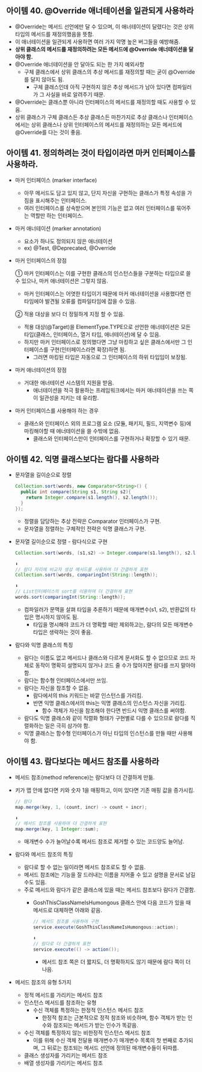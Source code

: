 ## 아이템 40. @Override 애너테이션을 일관되게 사용하라

- @Override는 메서드 선언에만 달 수 있으며, 이 애너테이션이 달렸다는 것은 상위 타입의 메서드를 재정의했음을 뜻함.
- 이 애너테이션을 일관되게 사용하면 여러 가지 악명 높은 버그들을 예방해줌.
- **상위 클래스의 메서드를 재정의하려는 모든 메서드에 @Override 애너테이션을 달아야 함.**
- @Override 애너테이션을 안 달아도 되는 한 가지 예외사항
    - 구체 클래스에서 상위 클래스의 추상 메서드를 재정의할 때는 굳이 @Override를 달지 않아도 됨.
        - 구체 클래스인데 아직 구현하지 않은 추상 메서드가 남아 있다면 컴파일러가 그 사실을 바로 알려주기 때문.
- @Override는 클래스뿐 아니라 인터페이스의 메서드를 재정의할 때도 사용할 수 있음.
- 상위 클래스가 구체 클래스든 추상 클래스든 마찬가지로 추상 클래스나 인터페이스에서는 상위 클래스나 상위 인터페이스의 메서드를 재정의하는 모든 메서드에 @Override를 다는 것이 좋음.

## 아이템 41. 정의하려는 것이 타입이라면 마커 인터페이스를 사용하라.

- 마커 인터페이스 (marker interface)
    - 아무 메서드도 담고 있지 않고, 단지 자신을 구현하는 클래스가 특정 속성을 가짐을 표시해주는 인터페이스.
    - 여러 인터페이스를 상속받으며 본인의 기능은 없고 여러 인터페이스를 묶어주는 역할만 하는 인터페이스.
- 마커 애너테이션 (marker annotation)
    - 요소가 하나도 정의되지 않은 애너테이션
    - ex) @Test, @Deprecated, @Override
- 마커 인터페이스의 장점
    
    ① 마커 인터페이스는 이를 구현한 클래스의 인스턴스들을 구분하는 타입으로 쓸 수 있으나, 마커 애너테이션은 그렇지 않음.
    
    - 마커 인터페이스는 어엿한 타입이기 때문에 마커 애너테이션을 사용했다면 런타임에야 발견될 오류를 컴파일타임에 잡을 수 있음.
    
    ② 적용 대상을 보다 더 정밀하게 지정 할 수 있음.
    
    - 적용 대상(@Target)을 ElementType.TYPE으로 선언한 애너테이션은 모든 타입(클래스, 인터페이스, 열거 타입, 애너테이션)에 달 수 있음.
    - 하지만 마커 인터페이스로 정의했다면 그냥 마킹하고 싶은 클래스에서만 그 인터페이스를 구현(인터페이스라면 확장)하면 됨.
        - 그러면 마킹된 타입은 자동으로 그 인터페이스의 하위 타입임이 보장됨.
- 마커 애너테이션의 장점
    - 거대한 애너테이션 시스템의 지원을 받음.
        - 애너테이션을 적극 활용하는 프레임워크에서는 마커 애너테이션을 쓰는 쪽이 일관성을 지키는 데 유리함.
- 마커 인터페이스를 사용해야 하는 경우
    - 클래스와 인터페이스 외의 프로그램 요소 (모듈, 패키지, 필드, 지역변수 등)에 마킹해야할 때 애너테이션을 쓸 수밖에 없음.
        - 클래스와 인터페이스만이 인터페이스를 구현하거나 확장할 수 있기 때문.

## 아이템 42. 익명 클래스보다는 람다를 사용하라

- 문자열을 길이순으로 정렬
    
    ```java
    Collection.sort(words, new Comparator<String>() {
      public int compare(String s1, String s2){
        return Integer.compare(s1.length(), s2.length());
      }
    });
    ```
    
    - 정렬을 담당하는 추상 전략은 Comparator 인터페이스가 구현.
    - 문자열을 정렬하는 구체적인 전략은 익명 클래스가 구현.
- 문자열 길이순으로 정렬 - 람다식으로 구현
    
    ```java
    Collection.sort(words, (s1,s2) -> Integer.compare(s1.length(), s2.length()));
    
    ⬇︎
    // 람다 자리에 비교자 생성 메서드를 사용하여 더 간결하게 표현
    Collection.sort(words, comparingInt(String::length));
    
    ⬇︎
    // List인터페이스의 sort를 이용하여 더 간결하게 표현
    words.sort(comparingInt(String::length));
    ```
    
    - 컴파일러가 문맥을 살펴 타입을 추론하기 때문에 매개변수(s1, s2), 반환값의 타입은 명시하지 않아도 됨.
        - 타입을 명시해야 코드가 더 명확할 때만 제외하고는, 람다의 모든 매개변수 타입은 생략하는 것이 좋음.

- 람다와 익명 클래스의 특징
    - 람다는 이름도 없고 메서드나 클래스와 다르게 문서화도 할 수 없으므로 코드 자체로 동작이 명확히 설명되지 않거나 코드 줄 수가 많아지면 람다를 쓰지 말아야 함.
    - 람다는 함수형 인터페이스에서만 쓰임.
    - 람다는 자신을 참조할 수 없음.
        - 람다에서의 this 키워드는 바깥 인스턴스를 가리킴.
        - 반면 익명 클래스에서의 this는 익명 클래스의 인스턴스 자신을 가리킴.
            - 함수 객체가 자신을 참조해야 한다면 반드시 익명 클래스를 써야함.
    - 람다도 익명 클래스와 같이 직렬화 형태가 구현별로 다를 수 있으므로 람다를 직렬화하는 일은 극히 삼가야 함.
    - 익명 클래스는 함수형 인터페이스가 아닌 타입의 인스턴스를 만들 때만 사용해야 함.

## 아이템 43. 람다보다는 메서드 참조를 사용하라

- 메서드 참조(method reference)는 람다보다 더 간결하게 만듦.
- 키가 맵 안에 없다면 키와 숫자 1을 매핑하고, 이미 있다면 기존 매핑 값을 증가시킴.
    
    ```java
    // 람다
    map.merge(key, 1, (count, incr) -> count + incr);
    
    ⬇︎
    // 메서드 참조를 사용하여 더 간결하게 표현
    map.merge(key, 1 Integer::sum);
    ```
    
    - 매개변수 수가 늘어날수록 메서드 참조로 제거할 수 있는 코드양도 늘어남.

- 람다와 메서드 참조의 특징
    - 람다로 할 수 없는 일이라면 메서드 참조로도 할 수 없음.
    - 메서드 참조에는 기능을 잘 드러내는 이름을 지어줄 수 있고 설명을 문서로 남길 수도 있음.
    - 주로 메서드와 람다가 같은 클래스에 있을 때는 메서드 참조보다 람다가 간결함.
        - GoshThisClassNameIsHumongous 클래스 안에 다음 코드가 있을 때 메서드로 대체하면 아래와 같음.
            
            ```java
            // 메서드 참조를 사용하여 구현
            service.execute(GoshThisClassNameIsHumongous::action);
            
            ⬇︎
            // 람다로 더 간결하게 표현
            service.execute(() -> action());
            ```
            
            - 메서드 참조 쪽은 더 짧지도, 더 명확하지도 않기 때문에 람다 쪽이 더 나음.

- 메서드 참조의 유형 5가지
    - 정적 메서드를 가리키는 메서드 참조
    - 인스턴스 메서드를 참조하는 유형
        - 수신 객체를 특정하는 한정적 인스턴스 메서드 참조
            - 한정적 참조는 근본적으로 정적 참조와 비슷하며, 함수 객체가 받는 인수와 참조되는 메서드가 받는 인수가 똑같음.
    - 수신 객체를 특정하지 않는 비한정적 인스턴스 메서드 참조
        - 이를 위해 수신 객체 전달용 매개변수가 매개변수 목록의 첫 번째로 추가되며, 그 뒤로는 참조되는 메서드 선언에 정의된 매개변수들이 뒤따름.
    - 클래스 생성자를 가리키는 메서드 참조
    - 배열 생성자를 가리키는 메서드 참조
